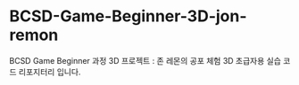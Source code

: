 # BCSD-Game-Beginner-3D-jon-remon
BCSD Game Beginner 과정 3D 프로젝트 : 존 레몬의 공포 체험 3D 초급자용 실습 코드 리포지터리 입니다.

